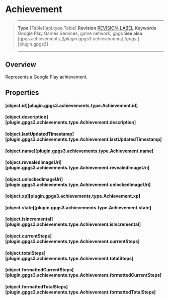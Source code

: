 # Achievement

> --------------------- ------------------------------------------------------------------------------------------
> __Type__              [Table][api.type.Table]
> __Revision__          [REVISION_LABEL](REVISION_URL)
> __Keywords__          Google Play Games Services, game network, gpgs
> __See also__          [gpgs.achievements.*][plugin.gpgs3.achievements]
>                       [gpgs.*][plugin.gpgs3]
> --------------------- ------------------------------------------------------------------------------------------

## Overview

Represents a Google Play achievement.

## Properties

#### [object.id][plugin.gpgs3.achievements.type.Achievement.id]

#### [object.description][plugin.gpgs3.achievements.type.Achievement.description]

#### [object.lastUpdatedTimestamp][plugin.gpgs3.achievements.type.Achievement.lastUpdatedTimestamp]

#### [object.name][plugin.gpgs3.achievements.type.Achievement.name]

#### [object.revealedImageUri][plugin.gpgs3.achievements.type.Achievement.revealedImageUri]

#### [object.unlockedImageUri][plugin.gpgs3.achievements.type.Achievement.unlockedImageUri]

#### [object.xp][plugin.gpgs3.achievements.type.Achievement.xp]

#### [object.state][plugin.gpgs3.achievements.type.Achievement.state]

#### [object.isIncremental][plugin.gpgs3.achievements.type.Achievement.isIncremental]

#### [object.currentSteps][plugin.gpgs3.achievements.type.Achievement.currentSteps]

#### [object.totalSteps][plugin.gpgs3.achievements.type.Achievement.totalSteps]

#### [object.formattedCurrentSteps][plugin.gpgs3.achievements.type.Achievement.formattedCurrentSteps]

#### [object.formattedTotalSteps][plugin.gpgs3.achievements.type.Achievement.formattedTotalSteps]